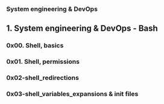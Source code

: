 ### System engineering & DevOps

## 1. System engineering & DevOps - Bash
### 0x00. Shell, basics
### 0x01. Shell, permissions
### 0x02-shell_redirections
### 0x03-shell_variables_expansions & init files

